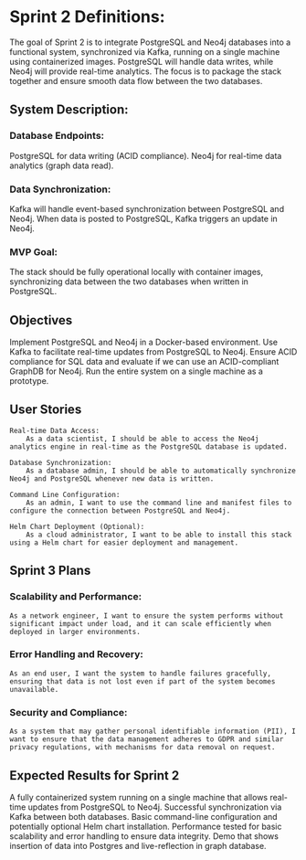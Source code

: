 # Sprint 2 Definitions:

The goal of Sprint 2 is to integrate PostgreSQL and Neo4j databases into a functional system, synchronized via Kafka, running on a single machine using containerized images. PostgreSQL will handle data writes, while Neo4j will provide real-time analytics. 
The focus is to package the stack together and ensure smooth data flow between the two databases.

## System Description:
### Database Endpoints:
PostgreSQL for data writing (ACID compliance).
Neo4j for real-time data analytics (graph data read).
### Data Synchronization:
Kafka will handle event-based synchronization between PostgreSQL and Neo4j.
When data is posted to PostgreSQL, Kafka triggers an update in Neo4j.
### MVP Goal:
The stack should be fully operational locally with container images, synchronizing data between the two databases when written in PostgreSQL.

## Objectives

Implement PostgreSQL and Neo4j in a Docker-based environment.
Use Kafka to facilitate real-time updates from PostgreSQL to Neo4j.
Ensure ACID compliance for SQL data and evaluate if we can use an ACID-compliant GraphDB for Neo4j.
Run the entire system on a single machine as a prototype.

## User Stories

    Real-time Data Access:
        As a data scientist, I should be able to access the Neo4j analytics engine in real-time as the PostgreSQL database is updated.

    Database Synchronization:
        As a database admin, I should be able to automatically synchronize Neo4j and PostgreSQL whenever new data is written.

    Command Line Configuration:
        As an admin, I want to use the command line and manifest files to configure the connection between PostgreSQL and Neo4j.

    Helm Chart Deployment (Optional):
        As a cloud administrator, I want to be able to install this stack using a Helm chart for easier deployment and management.

## Sprint 3 Plans

### Scalability and Performance:
    As a network engineer, I want to ensure the system performs without significant impact under load, and it can scale efficiently when deployed in larger environments.

### Error Handling and Recovery:
    As an end user, I want the system to handle failures gracefully, ensuring that data is not lost even if part of the system becomes unavailable.

### Security and Compliance:
    As a system that may gather personal identifiable information (PII), I want to ensure that the data management adheres to GDPR and similar privacy regulations, with mechanisms for data removal on request.

## Expected Results for Sprint 2

A fully containerized system running on a single machine that allows real-time updates from PostgreSQL to Neo4j.
Successful synchronization via Kafka between both databases.
Basic command-line configuration and potentially optional Helm chart installation.
Performance tested for basic scalability and error handling to ensure data integrity.
Demo that shows insertion of data into Postgres and live-reflection in graph database.
